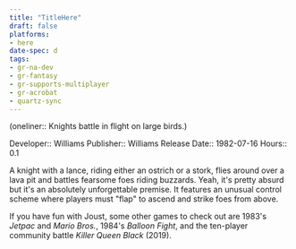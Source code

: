 ```yaml
---
title: "TitleHere"
draft: false
platforms:
- here
date-spec: d
tags:
- gr-na-dev
- gr-fantasy
- gr-supports-multiplayer
- gr-acrobat 
- quartz-sync
---
```


(oneliner:: Knights battle in flight on large birds.)

Developer:: Williams
Publisher:: Williams
Release Date:: 1982-07-16
Hours:: 0.1

A knight with a lance, riding either an ostrich or a stork, flies around over a lava pit and battles fearsome foes riding buzzards. Yeah, it's pretty absurd but it's an absolutely unforgettable premise. It features an unusual control scheme where players must "flap" to ascend and strike foes from above.

If you have fun with Joust, some other games to check out are 1983's *Jetpac* and *Mario Bros.*, 1984's *Balloon Fight*, and the ten-player community battle *Killer Queen Black* (2019).